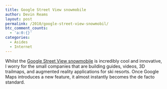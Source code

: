 ```yaml
---
title: Google Street View snowmobile
author: Devin Reams
layout: post
permalink: /2010/google-street-view-snowmobil/
btc_comment_counts:
  - 'a:0:{}'
categories:
  - Asides
  - Internet
---
```

Whilst the [Google Street View snowmobile][1] is incredibly cool and innovative, I worry for the small companies that are building guides, videos, 3D trailmaps, and augmented reality applications for ski resorts. Once Google Maps introduces a new feature, it almost instantly becomes the de facto standard.

 [1]: http://www.youtube.com/watch?v=UJ4pgcrJU8c